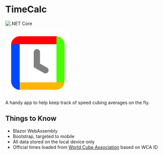 # TimeCalc
![.NET Core](https://github.com/michaelrp/TimeCalc/workflows/.NET%20Core/badge.svg?branch=main)

<img src="https://github.com/michaelrp/TimeCalc/blob/main/assets/icon-512-alpha.png?raw=true" alt="TimeCalc" width="200" height="200">

A handy app to help keep track of speed cubing averages on the fly.

## Things to Know
- Blazor WebAssembly
- Bootstrap, targeted to mobile
- All data stored on the local device only
- Official times loaded from [World Cube Association](https://www.worldcubeassociation.org/) based on WCA ID
